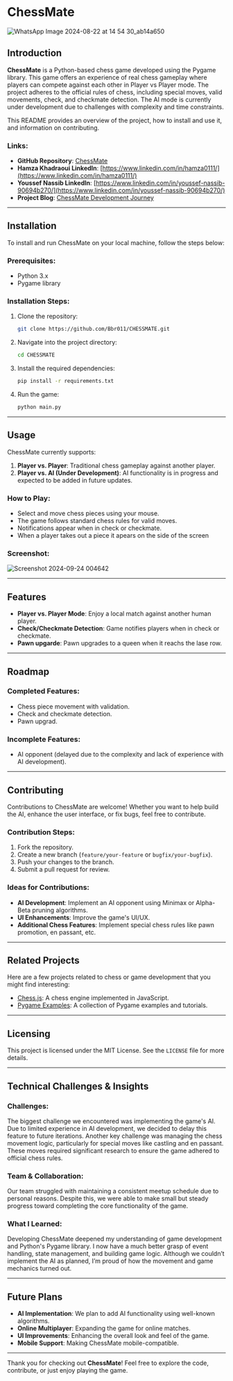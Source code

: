 # ChessMate

![WhatsApp Image 2024-08-22 at 14 54 30_ab14a650](https://github.com/user-attachments/assets/b1ccbd66-a62e-421d-b938-b7ebc2c50901)


## Introduction

**ChessMate** is a Python-based chess game developed using the Pygame library. This game offers an experience of real chess gameplay where players can compete against each other in Player vs Player mode. The project adheres to the official rules of chess, including special moves, valid movements, check, and checkmate detection. The AI mode is currently under development due to challenges with complexity and time constraints.

This README provides an overview of the project, how to install and use it, and information on contributing.

### Links:
- **GitHub Repository**: [ChessMate](https://github.com/Bbr011/CHESSMATE)
- **Hamza Khadraoui LinkedIn**: [https://www.linkedin.com/in/hamza0111/](https://www.linkedin.com/in/hamza0111/)
- **Youssef Nassib LinkedIn**: [https://www.linkedin.com/in/youssef-nassib-90694b270/](https://www.linkedin.com/in/youssef-nassib-90694b270/)
- **Project Blog**: [ChessMate Development Journey](#)

---

## Installation

To install and run ChessMate on your local machine, follow the steps below:

### Prerequisites:
- Python 3.x
- Pygame library

### Installation Steps:
1. Clone the repository:
    ```bash
    git clone https://github.com/Bbr011/CHESSMATE.git
    ```
2. Navigate into the project directory:
    ```bash
    cd CHESSMATE
    ```
3. Install the required dependencies:
    ```bash
    pip install -r requirements.txt
    ```
4. Run the game:
    ```bash
    python main.py
    ```

---

## Usage

ChessMate currently supports:

1. **Player vs. Player**: Traditional chess gameplay against another player.
2. **Player vs. AI (Under Development)**: AI functionality is in progress and expected to be added in future updates.

### How to Play:
- Select and move chess pieces using your mouse.
- The game follows standard chess rules for valid moves.
- Notifications appear when in check or checkmate.
- When a player takes out a piece it apears on the side of the screen

### Screenshot:
![Screenshot 2024-09-24 004642](https://github.com/user-attachments/assets/b6212e0b-4017-48e0-9caf-4e54fe3dcb20)


---

## Features

- **Player vs. Player Mode**: Enjoy a local match against another human player.
- **Check/Checkmate Detection**: Game notifies players when in check or checkmate.
- **Pawn upgarde**: Pawn upgrades to a queen when it reachs the lase row.

---

## Roadmap

### Completed Features:
- Chess piece movement with validation.
- Check and checkmate detection.
- Pawn upgrad.

### Incomplete Features:
- AI opponent (delayed due to the complexity and lack of experience with AI development).

---

## Contributing

Contributions to ChessMate are welcome! Whether you want to help build the AI, enhance the user interface, or fix bugs, feel free to contribute.

### Contribution Steps:
1. Fork the repository.
2. Create a new branch (`feature/your-feature` or `bugfix/your-bugfix`).
3. Push your changes to the branch.
4. Submit a pull request for review.

### Ideas for Contributions:
- **AI Development**: Implement an AI opponent using Minimax or Alpha-Beta pruning algorithms.
- **UI Enhancements**: Improve the game's UI/UX.
- **Additional Chess Features**: Implement special chess rules like pawn promotion, en passant, etc.

---

## Related Projects

Here are a few projects related to chess or game development that you might find interesting:

- [Chess.js](https://github.com/jhlywa/chess.js): A chess engine implemented in JavaScript.
- [Pygame Examples](https://github.com/pygame/pygame): A collection of Pygame examples and tutorials.

---

## Licensing

This project is licensed under the MIT License. See the `LICENSE` file for more details.

---

## Technical Challenges & Insights

### Challenges:
The biggest challenge we encountered was implementing the game's AI. Due to limited experience in AI development, we decided to delay this feature to future iterations. Another key challenge was managing the chess movement logic, particularly for special moves like castling and en passant. These moves required significant research to ensure the game adhered to official chess rules.

### Team & Collaboration:
Our team struggled with maintaining a consistent meetup schedule due to personal reasons. Despite this, we were able to make small but steady progress toward completing the core functionality of the game.

### What I Learned:
Developing ChessMate deepened my understanding of game development and Python's Pygame library. I now have a much better grasp of event handling, state management, and building game logic. Although we couldn’t implement the AI as planned, I’m proud of how the movement and game mechanics turned out.

---

## Future Plans

- **AI Implementation**: We plan to add AI functionality using well-known algorithms.
- **Online Multiplayer**: Expanding the game for online matches.
- **UI Improvements**: Enhancing the overall look and feel of the game.
- **Mobile Support**: Making ChessMate mobile-compatible.

---

Thank you for checking out **ChessMate**! Feel free to explore the code, contribute, or just enjoy playing the game.
